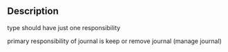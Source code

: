 
## Description
type should have just one responsibility 


primary responsibility of journal is keep or remove journal (manage journal)
